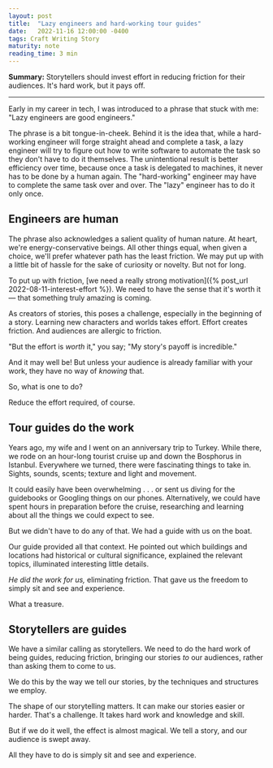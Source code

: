 ```yaml
---
layout: post
title:  "Lazy engineers and hard-working tour guides"
date:   2022-11-16 12:00:00 -0400
tags: Craft Writing Story
maturity: note
reading_time: 3 min
---
```


<p class="summary"><strong>Summary:</strong> Storytellers should invest effort in reducing friction for their audiences. It's hard work, but it pays off.</p>

---

Early in my career in tech, I was introduced to a phrase that stuck with me: "Lazy engineers are good engineers."

The phrase is a bit tongue-in-cheek. Behind it is the idea that, while a hard-working engineer will forge straight ahead and complete a task, a lazy engineer will try to figure out how to write software to automate the task so they don't have to do it themselves. The unintentional result is better efficiency over time, because once a task is delegated to machines, it never has to be done by a human again. The "hard-working" engineer may have to complete the same task over and over. The "lazy" engineer has to do it only once.

## Engineers are human

The phrase also acknowledges a salient quality of human nature. At heart, we're energy-conservative beings. All other things equal, when given a choice, we'll prefer whatever path has the least friction. We may put up with a little bit of hassle for the sake of curiosity or novelty. But not for long. 

To put up with friction, [we need a really strong motivation]({% post_url 2022-08-11-interest-effort %}). We need to have the sense that it's worth it &mdash; that something truly amazing is coming.

As creators of stories, this poses a challenge, especially in the beginning of a story. Learning new characters and worlds takes effort. Effort creates friction. And audiences are allergic to friction.

"But the effort is _worth_ it," you say; "My story's payoff is incredible." 

And it may well be! But unless your audience is already familiar with your work, they have no way of _knowing_ that.

So, what is one to do?

Reduce the effort required, of course.

## Tour guides do the work

Years ago, my wife and I went on an anniversary trip to Turkey. While there, we rode on an hour-long tourist cruise up and down the Bosphorus in Istanbul. Everywhere we turned, there were fascinating things to take in. Sights, sounds, scents; texture and light and movement. 

It could easily have been overwhelming . . . or sent us diving for the guidebooks or Googling things on our phones. Alternatively, we could have spent hours in preparation before the cruise, researching and learning about all the things we could expect to see.

But we didn't have to do any of that. We had a guide with us on the boat. 

Our guide provided all that context. He pointed out which buildings and locations had historical or cultural significance, explained the relevant topics, illuminated interesting little details. 

_He did the work for us,_ eliminating friction. That gave us the freedom to simply sit and see and experience.

What a treasure.

## Storytellers are guides

We have a similar calling as storytellers. We need to do the hard work of being guides, reducing friction, bringing our stories _to_ our audiences, rather than asking them to come to us.

We do this by the way we tell our stories, by the techniques and structures we employ.

The shape of our storytelling matters. It can make our stories easier or harder. That's a challenge. It takes hard work and knowledge and skill.

But if we do it well, the effect is almost magical. We tell a story, and our audience is swept away. 

All they have to do is simply sit and see and experience.
 